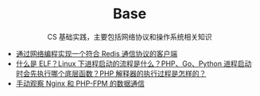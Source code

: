 <h1 align="center">
    Base
</h1>

<p align="center">CS 基础实践，主要包括网络协议和操作系统相关知识</p>  

- [通过网络编程实现一个符合 Redis 通信协议的客户端](通过网络编程实现一个符合Redis通信协议的客户端.md)
- [什么是 ELF？Linux 下进程启动的流程是什么？PHP、Go、Python 进程启动时会先执行哪个底层函数？PHP 解释器的执行过程是怎样的？](什么是ELF？Linux下进程启动的流程是什么？PHP、Go、Python进程启动时会先执行哪个底层函数？PHP解释器的执行过程是怎样的？.md)
- [手动观察 Nginx 和 PHP-FPM 的数据通信](手动观察Nginx和PHP-FPM的数据通信.md)
